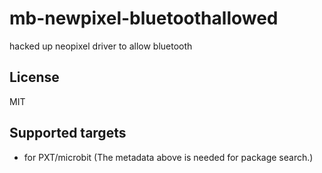 # mb-newpixel-bluetoothallowed

hacked up neopixel driver to allow bluetooth
## License

MIT

## Supported targets

* for PXT/microbit
(The metadata above is needed for package search.)

